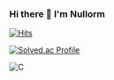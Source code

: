 ### Hi there 👋 I'm Nullorm
[![Hits](https://hits.seeyoufarm.com/api/count/incr/badge.svg?url=https%3A%2F%2Fgithub.com%2FNull0RM&count_bg=%2379C83D&title_bg=%23555555&icon=&icon_color=%23E7E7E7&title=hits&edge_flat=false)](https://hits.seeyoufarm.com)
<!--백준 티어 설정하기-->
[![Solved.ac Profile](http://mazassumnida.wtf/api/v2/generate_badge?boj=jhy2301)](https://solved.ac/jhy2301/)
<!--사용 언어 로고 -->
![C](https://img.shields.io/badge/c-A8B9CC.svg?&style=for-the-badge&logo=c&logoColor=White)

<!--
**Null0RM/Null0RM** is a ✨ _special_ ✨ repository because its `README.md` (this file) appears on your GitHub profile.

Here are some ideas to get you started:

- 🔭 I’m currently working on ...
- 🌱 I’m currently learning ...
- 👯 I’m looking to collaborate on ...
- 🤔 I’m looking for help with ...
- 💬 Ask me about ...
- 📫 How to reach me: ...
- 😄 Pronouns: ...
- ⚡ Fun fact: ...
-->
